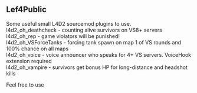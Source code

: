## Lef4Public

Some useful small L4D2 sourcemod plugins to use.
<br/>
l4d2_oh_deathcheck - counting alive survivors on VS8+ servers<br/>
l4d2_oh_rep - game violators will be punished!<br/>
l4d2_oh_VSForceTanks - forcing tank spawn on map 1 of VS rounds and 100% chance on all maps<br/>
l4d2_oh_voice - voice announcer who speaks for 4+ VS servers. VoiceHook extension required<br/>
l4d2_oh_vampire - survivors get bonus HP for long-distance and headshot kills<br/>



Feel free to use
